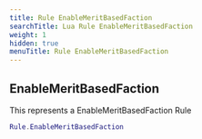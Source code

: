 ```yaml
---
title: Rule EnableMeritBasedFaction
searchTitle: Lua Rule EnableMeritBasedFaction
weight: 1
hidden: true
menuTitle: Rule EnableMeritBasedFaction
---
```

## EnableMeritBasedFaction

This represents a EnableMeritBasedFaction Rule
```lua
Rule.EnableMeritBasedFaction
```